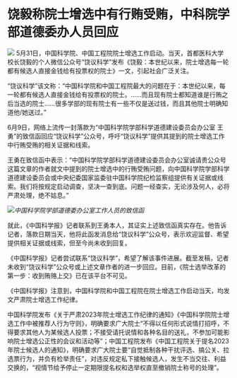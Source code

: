 

# 饶毅称院士增选中有行贿受贿，中科院学部道德委办人员回应

![](https://inews.gtimg.com/news_bt/OHRrVFmIIgysHn8SRK98-TwNIxwt1Ap4QphMUj5KF-LGAAA/1000)
5月31日，中国科学院、中国工程院院士增选工作启动。当天，首都医科大学校长饶毅的个人微信公众号“饶议科学”发布《饶毅：本世纪以来，院士增选每一轮都有候选人直接金钱给有投票权的院士》一文，引起社会广泛关注。

“饶议科学”该文称：“中国科学院和中国工程院最大的问题在于：本世纪以来，每一轮都有候选人直接金钱给有投票权的院士。……而且现有院士都知道谁是行贿之后当选的院士……很多学部的现有院士有一些不仅是送过钱，而且其他院士明确知道他/她送过。”

6月9日，网络上流传一封落款为“中国科学院学部科学道德建设委员会办公室
王勇”的致信函回应“饶议科学”公众号，呼吁“饶议科学”提供其提到的院士增选工作中行贿受贿的相关证据和线索。

王勇在致信函中表示：“中国科学院学部科学道德建设委员会办公室诚请贵公众号这篇文章的作者就文中提到的院士增选中的行贿受贿问题，向中国科学院学部科学道德建设委员会或中央纪委国家监委驻中国科学院纪检监察组提供有关证据或线索。我们将按规定启动调查，坚决一查到底。问题一经查实，无论涉及何人，必将严肃处理，绝不姑息。”

![](https://inews.gtimg.com/news_bt/OSIKp8TKHnzV3p-Bx5JQ5w7WhAklQIgah1Tp5Viy29om8AA/1000)_中国科学院学部道德委办公室工作人员的致信函_

就此，《中国科学报》记者联系到王勇本人，其证实上述致信函真实存在。他告诉记者，落款日期当天，他将此函发消息给“饶议科学”公众号，表示欢迎监督、希望提供相关证据或线索，但至今尚未收到回复。

《中国科学报》记者尝试联系“饶议科学”，希望了解该事件进展。截至发稿，记者未收到“饶议科学”公众号或上述文章作者的进一步回应。目前，《院士选举改革的第一步：收到贿赂上交》已在该平台不可见。

《中国科学报》注意到，中国科学院和中国工程院在院士增选工作启动当天，均发文严肃院士增选工作纪律。

中国科学院发布《关于严肃2023年院士增选工作纪律的通知》《中国科学院院士增选工作中被推荐人行为守则》，明确要求广大院士“不得以任何形式说情打招呼，不得要求其他人为某候选人投票；不接受请托说情和各种名目的送礼，不参加可能影响院士增选公正性的会议和活动等”；中国工程院发布《中国工程院关于提名2023年院士候选人的通知》，明确要求广大院士要“自觉抵制各种干扰评选、搞公关、拉选票行为，并负有检举责任”，对违反规定私下接触候选人，发生不当交往、利益交换的，“视情节给予停止一定期限提名权和选举权直至撤销院士称号的处理”。

